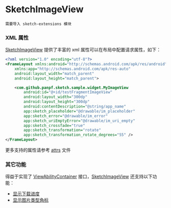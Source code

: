 # SketchImageView

`需要导入 sketch-extensions 模块`

### XML 属性

[SketchImageView] 提供了丰富的 xml 属性可以在布局中配置请求属性，如下：

```xml
<?xml version="1.0" encoding="utf-8"?>
<FrameLayout xmlns:android="http://schemas.android.com/apk/res/android"
    xmlns:app="http://schemas.android.com/apk/res-auto" 
    android:layout_width="match_parent"
    android:layout_height="match_parent">

    <com.github.panpf.sketch.sample.widget.MyImageView 
        android:id="@+id/testFragmentImageView"
        android:layout_width="300dp" 
        android:layout_height="300dp"
        android:contentDescription="@string/app_name"
        app:sketch_placeholder="@drawable/im_placeholder"
        app:sketch_error="@drawable/im_error"
        app:sketch_uriEmptyError="@drawable/im_uri_empty"
        app:sketch_crossfade="true"
        app:sketch_transformation="rotate"
        app:sketch_transformation_rotate_degrees="55" />
</FrameLayout>
```

更多支持的属性请参考 [attrs][attrs] 文件

### 其它功能

得益于实现了 [ViewAbilityContainer] 接口，[SketchImageView] 还支持以下功能：
* [显示下载进度][show_download_progress]
* [显示图片类型角标][show_image_type]

[SketchImageView]: ../../sketch-extensions/src/main/java/com/github/panpf/sketch/SketchImageView.kt

[ViewAbilityContainer]: ../../sketch-viewability/src/main/java/com/github/panpf/sketch/viewability/ViewAbilityContainer.kt

[attrs]: ../../sketch-extensions/src/main/res/values/attrs.xml

[show_download_progress]: show_download_progress.md

[show_image_type]: show_image_type.md